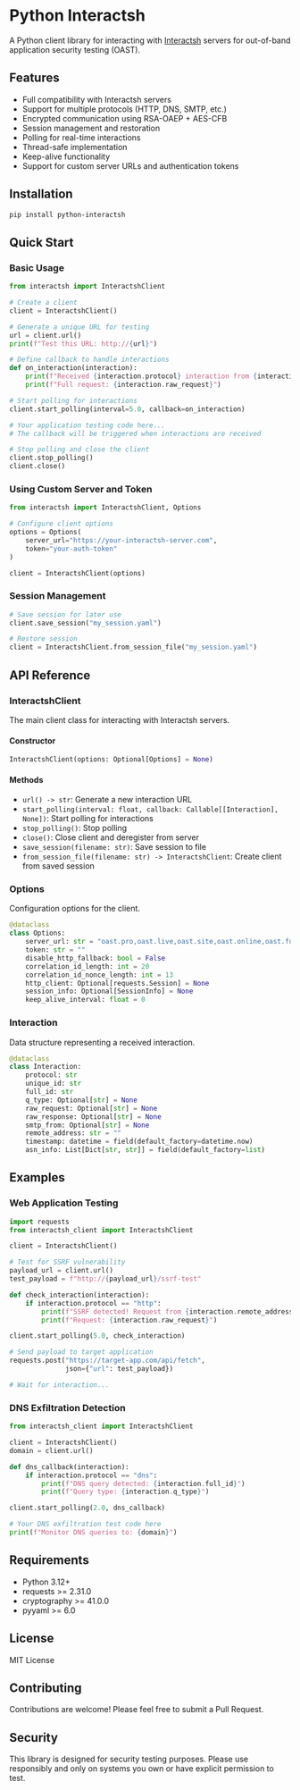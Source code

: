 # Python Interactsh

A Python client library for interacting with [Interactsh](https://github.com/projectdiscovery/interactsh) servers for out-of-band application security testing (OAST).

## Features

- Full compatibility with Interactsh servers
- Support for multiple protocols (HTTP, DNS, SMTP, etc.)
- Encrypted communication using RSA-OAEP + AES-CFB
- Session management and restoration
- Polling for real-time interactions
- Thread-safe implementation
- Keep-alive functionality
- Support for custom server URLs and authentication tokens

## Installation

```bash
pip install python-interactsh
```

## Quick Start

### Basic Usage

```python
from interactsh import InteractshClient

# Create a client
client = InteractshClient()

# Generate a unique URL for testing
url = client.url()
print(f"Test this URL: http://{url}")

# Define callback to handle interactions
def on_interaction(interaction):
    print(f"Received {interaction.protocol} interaction from {interaction.remote_address}")
    print(f"Full request: {interaction.raw_request}")

# Start polling for interactions
client.start_polling(interval=5.0, callback=on_interaction)

# Your application testing code here...
# The callback will be triggered when interactions are received

# Stop polling and close the client
client.stop_polling()
client.close()
```

### Using Custom Server and Token

```python
from interactsh import InteractshClient, Options

# Configure client options
options = Options(
    server_url="https://your-interactsh-server.com",
    token="your-auth-token"
)

client = InteractshClient(options)
```

### Session Management

```python
# Save session for later use
client.save_session("my_session.yaml")

# Restore session
client = InteractshClient.from_session_file("my_session.yaml")
```

## API Reference

### InteractshClient

The main client class for interacting with Interactsh servers.

#### Constructor

```python
InteractshClient(options: Optional[Options] = None)
```

#### Methods

- `url() -> str`: Generate a new interaction URL
- `start_polling(interval: float, callback: Callable[[Interaction], None])`: Start polling for interactions
- `stop_polling()`: Stop polling
- `close()`: Close client and deregister from server
- `save_session(filename: str)`: Save session to file
- `from_session_file(filename: str) -> InteractshClient`: Create client from saved session

### Options

Configuration options for the client.

```python
@dataclass
class Options:
    server_url: str = "oast.pro,oast.live,oast.site,oast.online,oast.fun,oast.me"
    token: str = ""
    disable_http_fallback: bool = False
    correlation_id_length: int = 20
    correlation_id_nonce_length: int = 13
    http_client: Optional[requests.Session] = None
    session_info: Optional[SessionInfo] = None
    keep_alive_interval: float = 0
```

### Interaction

Data structure representing a received interaction.

```python
@dataclass
class Interaction:
    protocol: str
    unique_id: str
    full_id: str
    q_type: Optional[str] = None
    raw_request: Optional[str] = None
    raw_response: Optional[str] = None
    smtp_from: Optional[str] = None
    remote_address: str = ""
    timestamp: datetime = field(default_factory=datetime.now)
    asn_info: List[Dict[str, str]] = field(default_factory=list)
```

## Examples

### Web Application Testing

```python
import requests
from interactsh_client import InteractshClient

client = InteractshClient()

# Test for SSRF vulnerability
payload_url = client.url()
test_payload = f"http://{payload_url}/ssrf-test"

def check_interaction(interaction):
    if interaction.protocol == "http":
        print(f"SSRF detected! Request from {interaction.remote_address}")
        print(f"Request: {interaction.raw_request}")

client.start_polling(5.0, check_interaction)

# Send payload to target application
requests.post("https://target-app.com/api/fetch", 
              json={"url": test_payload})

# Wait for interaction...
```

### DNS Exfiltration Detection

```python
from interactsh_client import InteractshClient

client = InteractshClient()
domain = client.url()

def dns_callback(interaction):
    if interaction.protocol == "dns":
        print(f"DNS query detected: {interaction.full_id}")
        print(f"Query type: {interaction.q_type}")

client.start_polling(2.0, dns_callback)

# Your DNS exfiltration test code here
print(f"Monitor DNS queries to: {domain}")
```

## Requirements

- Python 3.12+
- requests >= 2.31.0
- cryptography >= 41.0.0
- pyyaml >= 6.0

## License

MIT License

## Contributing

Contributions are welcome! Please feel free to submit a Pull Request.

## Security

This library is designed for security testing purposes. Please use responsibly and only on systems you own or have explicit permission to test.